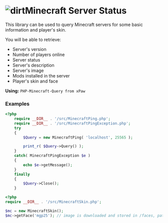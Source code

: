 # ![dirt](http://i51.tinypic.com/2lx73o6.jpg)Minecraft Server Status

This library can be used to query Minecraft servers for some basic information and player's skin.

You will be able to retrieve:

- Server's version
- Number of players online
- Server status
- Server's description
- Server's image
- Mods installed in the server
- Player's skin and face

**Using:** `PHP-Minecraft-Query from xPaw`

### Examples
```php
<?php
    require __DIR__ . '/src/MinecraftPing.php';
    require __DIR__ . '/src/MinecraftPingException.php';
    try
    {
        $Query = new MinecraftPing( 'localhost', 25565 );

        print_r( $Query->Query() );
    }
    catch( MinecraftPingException $e )
    {
        echo $e->getMessage();
    }
    finally
    {
        $Query->Close();
    }
```

```php
<?php
require __DIR__ . '/src/MinecraftSkin.php';

$mc = new MinecraftSkin();
$mc->getFace('mgp25'); // image is downloaded and stored in /faces, path is returned
```
